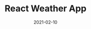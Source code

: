 ---
title: 'React Weather App'
description: 'Weather app made with React, TypeScript and OpenWeatherMap API'
demo: "https://hazemkrimi.github.io/react-weather-app"
source: "https://github.com/hazemKrimi/react-weather-app"
date: 2021-02-10
---